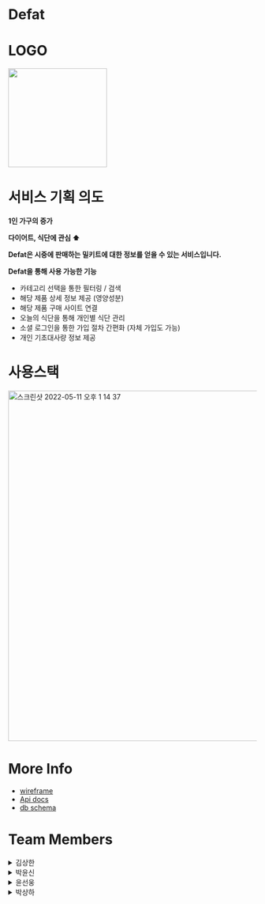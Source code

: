 # Defat

# LOGO

<img src="https://user-images.githubusercontent.com/96028990/167563744-5c4fe586-abdd-471a-bd44-dd0e0aa7e13d.png" width="200" height="200"/>

# 서비스 기획 의도

**1인 가구의 증가**

**다이어트, 식단에 관심 ⬆**

**Defat은 시중에 판매하는 밀키트에 대한 정보를 얻을 수 있는 서비스입니다.**

**Defat을 통해 사용 가능한 기능**

* 카테고리 선택을 통한 필터링 / 검색
* 해당 제품 상세 정보 제공 (영양성분)
* 해당 제품 구매 사이트 연결
* 오늘의 식단을 통해 개인별 식단 관리
* 소셜 로그인을 통한 가입 절차 간편화 (자체 가입도 가능)
* 개인 기초대사량 정보 제공

# 사용스택

<img width="709" alt="스크린샷 2022-05-11 오후 1 14 37" src="https://user-images.githubusercontent.com/96028990/167767942-52566031-8f0e-4147-8564-214810c9e81f.png">

# More Info

* [wireframe](https://www.figma.com/file/oGyFyAvHWZBCgW4Ek1k3bu/Untitled?node-id=6%3A277)
* [Api docs](https://app.gitbook.com/s/GrsY6V9Xbfu5r5lydeo3/)
* [db schema](https://dbdiagram.io/d/6279aca37f945876b6e65d5e)

# Team Members

<details><summary>김상한</summary>

***
* Position: **Back-End(Team Leader)**
* GitHub : [**Sangkan-K**](https://github.com/Sangkan-K)
* Stack : `Node` `Sequelize` `JWT` `Express` `MySQL`

***
</details>

<details><summary>박윤신</summary>

***
* Position: **Back-End**
* GitHub : [**Bagyun0107**](https://github.com/BaGyun0107)
* Stack : `Node` `Sequelize` `JWT` `Express` `MySQL`

***
</details>

<details><summary>윤선웅</summary>

***
* Position: **Front-End**
* GitHub : [**Sun970324**](https://github.com/Sun970324)
* Stack : `React` `Redux` `React-Router` `JavaScript` `Styled-Components` `Axios`
* Work : 페이지 구조, CSS, axios 요청 로직 설계, 식단 추가, 삭제 기능 구현, 검색 기능 구현, 회원가입, 회원탈퇴 기능 구현
***
</details>

<details><summary>박상하</summary>

***
* Position: **Front-End**
* GitHub : [**gamemakerr**](https://github.com/gamemakerr)
* Stack : `React` `Redux` `React-Router` `JavaScript` `Styled-Components` `Axios`
* Work : 프론트 구조 설개, 메인페이지 및 밀키트 모달 CSS ,로그인,로그아웃 기능 구현,라우터 기능 구현
***
</details>
